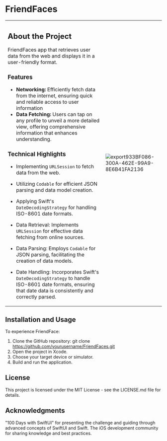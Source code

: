 # FriendFaces

<table>
<tr>
<td>

 ## About the Project
 
 FriendFaces app that retrieves user data from the web and displays it in a user-friendly format.
 
 ### Features
 
 - **Networking:** Efficiently fetch data from the internet, ensuring quick and reliable access to user information
 - **Data Fetching:** Users can tap on any profile to unveil a more detailed view, offering comprehensive information that enhances understanding.
 
 ### Technical Highlights
 
 - Implementing `URLSession` to fetch data from the web.
 - Utilizing `Codable` for efficient JSON parsing and data model creation.
 - Applying Swift's `DateDecodingStrategy` for handling ISO-8601 date formats.

 - Data Retrieval: Implements `URLSession` for effective data fetching from online sources.
 - Data Parsing: Employs `Codable` for JSON parsing, facilitating the creation of data models.
 - Date Handling: Incorporates Swift's `DateDecodingStrategy` to handle ISO-8601 date formats, ensuring that date data is consistently and correctly parsed.
  
</td>
<td>

![export933BF086-300A-462E-99A9-8E6B41FA2136](https://github.com/ricardonovelot/FriendFaces/assets/84286086/f37784ef-9b1b-4041-acd3-60b0e5da563a)

</td>
</tr>
</table>

## Installation and Usage

To experience FriendFace:

1. Clone the GitHub repository: git clone https://github.com/yourusername/FriendFaces.git
2. Open the project in Xcode.
3. Choose your target device or simulator.
4. Build and run the application.

## License

This project is licensed under the MIT License - see the LICENSE.md file for details.

## Acknowledgments

"100 Days with SwiftUI" for presenting the challenge and guiding through advanced concepts of SwiftUI and Swift.
The iOS development community for sharing knowledge and best practices.
